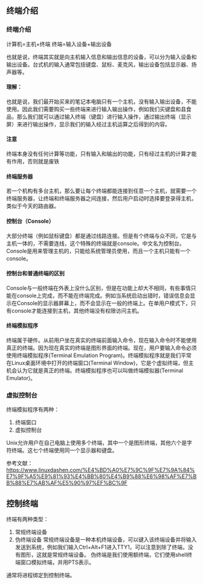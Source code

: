 ## 终端介绍
### 终端介绍
计算机=主机+终端
终端=输入设备+输出设备

也就是说，终端其实就是向主机输入信息和输出信息的设备，可以分为输入设备和输出设备。台式机的输入通常包括键盘、鼠标、麦克风，输出设备包括显示器、扬声器等。
#### 理解：
也就是说，我们最开始买来的笔记本电脑只有一个主机，没有输入输出设备，不能使用。因此我们需要购买一些终端来进行输入输出操作，例如我们买键盘和县食品，那么我们就可以通过输入终端（键盘）进行输入操作，通过输出终端（显示屏）来进行输出操作，显示我们的输入经过主机运算之后得到的内容。
#### 注意
终端本身没有任何计算等功能，只有输入和输出的功能，只有经过主机的计算才能有作用，否则就是废铁

#### 终端服务器
若一个机构有多台主机，那么要让每个终端都能连接到任意一个主机，就需要一个终端服务器，让终端和终端服务器之间连接，然后用户启动时选择要登录得主机，类似于今天的路由器。

#### 控制台（Console）
大部分终端（例如鼠标键盘）都是通过线路连接。但是有个终端与众不同，它是与主机一体的，不需要连线，这个特殊的终端就是console。中文名为控制台。Console是用来管理主机的，只能给系统管理员使用，而且一个主机只能有一个console。

#### 控制台和普通终端的区别
Console与一般终端在外表上没什么区别，但是在功能上却大不相同，有些事情只能在console上完成，而不能在终端完成。例如当系统启动出错时，错误信息会显示在Console的显示器屏幕上，而不会显示在一般的终端上。在单用户模式下，只有console才能连接到主机，其他终端没有权限访问主机。

#### 终端模拟程序
终端属于硬件。从前用户坐在真实的终端前面输入命令，现在输入命令时不能使用真正的终端。因为现在真实的终端是图形界面的终端。现在，用户要输入命令必须使用终端模拟程序(Terminal Emulation Program)。终端模拟程序就是我们平常在Linux桌面环境中打开的终端窗口(Terminal Window)，它是个虚拟终端，但主机会认为它就是真正的终端。终端模拟程序也可以叫做终端模拟器(Terminal Emulator)。


### 虚拟控制台
终端模拟程序有两种：
1. 终端窗口
2. 虚拟控制台

Unix允许用户在自己电脑上使用多个终端，其中一个是图形终端，其他六个是字符终端。这七个终端使用同一个显示器和键盘。


参考文献：
https://www.linuxdashen.com/%E4%BD%A0%E7%9C%9F%E7%9A%84%E7%9F%A5%E9%81%93%E4%BB%80%E4%B9%88%E6%98%AF%E7%BB%88%E7%AB%AF%E5%90%97%EF%BC%9F


## 控制终端
终端有两种类型：
1. 常规终端设备
2. 伪终端设备
常规终端设备是一种本机终端设备，可以键入该终端设备并将输入发送到系统，例如我们输入Ctrl+Alt+F1进入TTY1，可以注意到除了终端，没有图形，这就是常规终端设备。
伪终端是我们使用额终端，它们使用shell终端窗口模拟终端，并用PTS表示。

通常将进程绑定到控制终端。